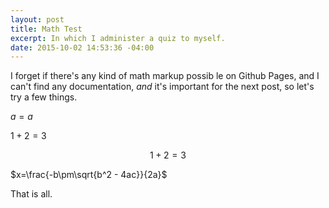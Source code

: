 ```yaml
---
layout: post
title: Math Test
excerpt: In which I administer a quiz to myself.
date: 2015-10-02 14:53:36 -04:00
---
```


I forget if there's any kind of math markup possib le on Github Pages,
and I can't find any documentation, *and* it's important for the next
post, so let's try a few things.

$a = a$

$1 + 2 = 3$

$$1+2=3$$

$x=\frac{-b\pm\sqrt{b^2 - 4ac}}{2a}$

That is all.
